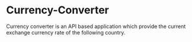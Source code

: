 # Currency-Converter
Currency converter is an API based application which provide the current exchange currency rate of the following country.
